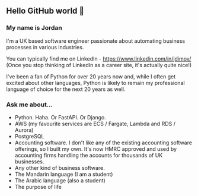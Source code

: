## Hello GitHub world 👋

### My name is Jordan

I'm a UK based software engineer passionate about automating business processes in various industries. 

You can typically find me on LinkedIn - https://www.linkedin.com/in/jdimov/ (Once you stop thinking of LinkedIn as a career site, it's actually quite nice!)

I've been a fan of Python for over 20 years now and, while I often get excited about other languages, Python is likely to remain my professional language of choice for the next 20 years as well. 

### Ask me about...

- Python. Haha. Or FastAPI. Or Django. 
- AWS (my favourite services are ECS / Fargate, Lambda and RDS / Aurora)
- PostgreSQL
- Accounting software. I don't like any of the existing accounting software offerings, so I built my own. It's now HMRC approved and used by accounting firms handling the accounts for thousands of UK businesses. 
- Any other kind of business software. 
- The Mandarin language (I am a student)
- The Arabic language (also a student)
- The purpose of life

<!--
**jordan-dimov/jordan-dimov** is a ✨ _special_ ✨ repository because its `README.md` (this file) appears on your GitHub profile.

Here are some ideas to get you started:

- 🔭 I’m currently working on ...
- 🌱 I’m currently learning ...
- 👯 I’m looking to collaborate on ...
- 🤔 I’m looking for help with ...
- 💬 Ask me about ...
- 📫 How to reach me: ...
- 😄 Pronouns: ...
- ⚡ Fun fact: ...
-->
